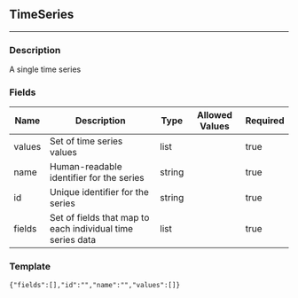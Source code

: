 ## TimeSeries
---
### Description
A single time series
### Fields
| Name | Description | Type | Allowed Values | Required |
| ---- | ----------- | ---- | -------------- | -------- |
| values | Set of time series values | list |  | true |
| name | Human-readable identifier for the series | string |  | true |
| id | Unique identifier for the series | string |  | true |
| fields | Set of fields that map to each individual time series data | list |  | true |
### Template
```
{"fields":[],"id":"","name":"","values":[]}
```
